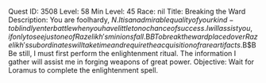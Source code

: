 Quest ID: 3508
Level: 58
Min Level: 45
Race: nil
Title: Breaking the Ward
Description: You are foolhardy, $N. It is an admirable quality of your kind - to blindly enter battle when you have little to no chance of success. I will assist you, if only to see just one of Razelikh's minions fall.$B$BTo break the ward placed over Razelikh's subordinates will take time and require the acquisition of rare artifacts.$B$BBe still, I must first perform the enlightenment ritual. The information I gather will assist me in forging weapons of great power.
Objective: Wait for Loramus to complete the enlightenment spell.
